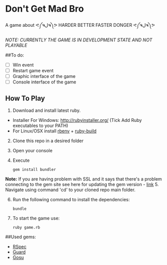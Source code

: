 Don't Get Mad Bro
==============

A game about ᕙ༼ຈلຈ༽ᕗ HARDER BETTER FASTER DONGER ᕙ༼ຈلຈ༽ᕗ

*NOTE: CURRENTLY THE GAME IS IN DEVELOPMENT STATE AND NOT PLAYABLE*

##To do:
* [ ] Win event
* [ ] Restart game event
* [ ] Graphic interface of the game
* [ ] Console interface of the game

## How To Play

1. Download and install latest ruby.
 * Installer For Windows: http://rubyinstaller.org/ (Tick Add Ruby executables to your PATH)
 * For Linux/OSX install [rbenv](https://github.com/sstephenson/rbenv#installation) + [ruby-build](https://github.com/sstephenson/ruby-build#readme)
  
2. Clone this repo in a desired folder

3. Open your console
4. Execute

	```
	gem install bundler
	```
**Note:** If you are having problem with SSL and it says that there's a problem connecting to the gem site see here for updating the gem version - [link](https://gist.github.com/luislavena/f064211759ee0f806c88)
5. Navigate using command 'cd' to your cloned repo main folder.

6. Run the following command to install the dependencies:
	```
	bundle
	```
7. To start the game use:

	```
	ruby game.rb
	```

##Used gems:

* [RSpec](https://github.com/rspec/rspec)
* [Guard](https://github.com/guard/guard)
* [Gosu](http://www.libgosu.org/)

